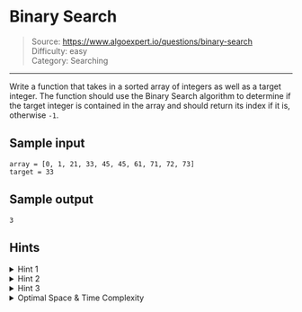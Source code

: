 # Binary Search
> Source: https://www.algoexpert.io/questions/binary-search  
> Difficulty: easy  
> Category: Searching
---

Write a function that takes in a sorted array of integers as well as a target integer. The function should use the Binary Search algorithm to determine if the target integer is contained in the array and should return its index if it is, otherwise `-1`.

## Sample input
```
array = [0, 1, 21, 33, 45, 45, 61, 71, 72, 73]
target = 33
```

## Sample output
```
3
```

## Hints

<details>
<summary>Hint 1</summary>
The Binary Search algorithm works by finding the number in the middle of the input array and comparing it to the target number. Given that the array is sorted, if this middle number is smaller than the target number, then the entire left part of the array is no longer worth exploring since the target number can no longer be in it; similarly, if the middle number is greater than the target number, then the entire right part of the array is no longer worth exploring. Applying this logic recursively eliminates half of the array until the number is found or until the array runs out of numbers.
</details>

<details>
<summary>Hint 2</summary>
Write a helper function that takes in two additional arguments: a left pointer and a right pointer representing the indices at the extremities of the array. These extremities will change throughout the algorithm, but initially, the left pointer will be at the start of the input array and the right pointer will be at the end. The first number to check will be the one at the middle of the array (i.e., at the average of the left and right pointers rounded down). Apply the Binary Search algorithm by comparing this number to the target number, and then adjusting the left and right pointers accordingly. Continue this process until the target number is found or until the left pointer becomes greater than the right pointer.
</details>

<details>
<summary>Hint 3</summary>
Can you implement the Binary Search algorithm iteratively? Are there any advantages to doing so?
</details>

<details>
<summary>Optimal Space &amp; Time Complexity</summary>
O(log(n)) time | O(1) space - where n is the length of the input array
</details>
